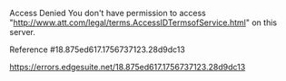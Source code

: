 Access Denied
You don't have permission to access "http://www.att.com/legal/terms.AccessIDTermsofService.html" on this server.

Reference #18.875ed617.1756737123.28d9dc13

https://errors.edgesuite.net/18.875ed617.1756737123.28d9dc13